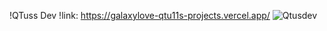 !QTuss Dev
!link: https://galaxylove-qtu11s-projects.vercel.app/
![Qtusdev](https://files.catbox.moe/89i1s2.png)
